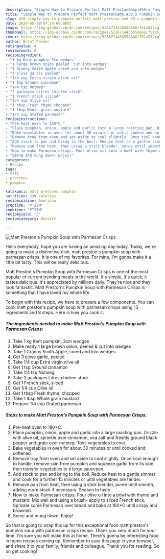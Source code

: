 ```yaml
---
description: "Simple Way to Prepare Perfect Matt Preston&amp;#39;s Pumpkin Soup with Parmesan Crisps"
title: "Simple Way to Prepare Perfect Matt Preston&amp;#39;s Pumpkin Soup with Parmesan Crisps"
slug: 428-simple-way-to-prepare-perfect-matt-preston-and-39-s-pumpkin-soup-with-parmesan-crisps
date: 2020-05-28T07:19:00.089Z
image: https://img-global.cpcdn.com/recipes/5236714436558848/751x532cq70/matt-prestons-pumpkin-soup-with-parmesan-crisps-recipe-main-photo.jpg
thumbnail: https://img-global.cpcdn.com/recipes/5236714436558848/751x532cq70/matt-prestons-pumpkin-soup-with-parmesan-crisps-recipe-main-photo.jpg
cover: https://img-global.cpcdn.com/recipes/5236714436558848/751x532cq70/matt-prestons-pumpkin-soup-with-parmesan-crisps-recipe-main-photo.jpg
author: Brent Palmer
ratingvalue: 4
reviewcount: 8
recipeingredient:
- "1 kg Kent pumpkin 3cm wedges"
- "1 large brown onion peeled  cut into wedges"
- "1 Granny Smith Apple cored and into wedges"
- "3 clove garlic peeled"
- "1/4 cup Extra virgin olive oil"
- "1 tsp Ground cinnamon"
- "1/4 tsp Nutmeg"
- "2 packages Litres chicken stock"
- "1 French stick sliced"
- "1/4 cup Olive oil"
- "1 tbsp Fresh thyme chopped"
- "1 tbsp Whole grain mustard"
- "1/4 cup Grated parmesan"
recipeinstructions:
- "Pre-heat oven to 180*C."
- "Place pumpkin, onion, apple and garlic into a large roasting pan. Drizzle with olive oil, sprinkle over cinnamon, sea salt and freshly ground black pepper and grate over nutmeg. Toss vegetables to coat."
- "Bake vegetables in oven for about 30 minutes or until cooked and softened."
- "Remove tray from oven and set aside to cool slightly. Once cool enough to handle, remove skin from pumpkin and squeeze garlic from its skin, then transfer vegetables to a large saucepan."
- "Add stock to pan and bring to the boil. Reduce heat to a gentle simmer and cook for a further 15 minutes or until vegetables are tender."
- "Remove pan from heat, then using a stick blender, puree until smooth, adding more stock if necessary. Season to taste."
- "Now to make Parmesan crisps. Pour olive oil into a bowl with thyme and mustard. Mix well and using a brush- apply to sliced French stick. Sprinkle some Parmesan over bread and bake at 180*C until crispy and browned."
- "Serve and mung down! Enjoy!"
categories:
- Recipe
tags:
- matt
- prestons
- pumpkin

katakunci: matt prestons pumpkin 
nutrition: 239 calories
recipecuisine: American
preptime: "PT23M"
cooktime: "PT37M"
recipeyield: "3"
recipecategory: Dessert

---
```



![Matt Preston&#39;s Pumpkin Soup with Parmesan Crisps](https://img-global.cpcdn.com/recipes/5236714436558848/751x532cq70/matt-prestons-pumpkin-soup-with-parmesan-crisps-recipe-main-photo.jpg)

Hello everybody, hope you are having an amazing day today. Today, we're going to make a distinctive dish, matt preston&#39;s pumpkin soup with parmesan crisps. It is one of my favorites. For mine, I'm gonna make it a little bit tasty. This will be really delicious.



Matt Preston&#39;s Pumpkin Soup with Parmesan Crisps is one of the most popular of current trending meals in the world. It's simple, it's quick, it tastes delicious. It's appreciated by millions daily. They're nice and they look fantastic. Matt Preston&#39;s Pumpkin Soup with Parmesan Crisps is something that I have loved my whole life.


To begin with this recipe, we have to prepare a few components. You can cook matt preston&#39;s pumpkin soup with parmesan crisps using 13 ingredients and 8 steps. Here is how you cook it.

##### The ingredients needed to make Matt Preston&#39;s Pumpkin Soup with Parmesan Crisps:

1. Take 1 kg Kent pumpkin, 3cm wedges
1. Make ready 1 large brown onion, peeled &amp; cut into wedges
1. Take 1 Granny Smith Apple, cored and into wedges
1. Get 3 clove garlic, peeled
1. Take 1/4 cup Extra virgin olive oil
1. Get 1 tsp Ground cinnamon
1. Take 1/4 tsp Nutmeg
1. Take 2 packages Litres chicken stock
1. Get 1 French stick, sliced
1. Get 1/4 cup Olive oil
1. Get 1 tbsp Fresh thyme, chopped
1. Take 1 tbsp Whole grain mustard
1. Prepare 1/4 cup Grated parmesan




##### Steps to make Matt Preston&#39;s Pumpkin Soup with Parmesan Crisps:

1. Pre-heat oven to 180*C.
1. Place pumpkin, onion, apple and garlic into a large roasting pan. Drizzle with olive oil, sprinkle over cinnamon, sea salt and freshly ground black pepper and grate over nutmeg. Toss vegetables to coat.
1. Bake vegetables in oven for about 30 minutes or until cooked and softened.
1. Remove tray from oven and set aside to cool slightly. Once cool enough to handle, remove skin from pumpkin and squeeze garlic from its skin, then transfer vegetables to a large saucepan.
1. Add stock to pan and bring to the boil. Reduce heat to a gentle simmer and cook for a further 15 minutes or until vegetables are tender.
1. Remove pan from heat, then using a stick blender, puree until smooth, adding more stock if necessary. Season to taste.
1. Now to make Parmesan crisps. Pour olive oil into a bowl with thyme and mustard. Mix well and using a brush- apply to sliced French stick. Sprinkle some Parmesan over bread and bake at 180*C until crispy and browned.
1. Serve and mung down! Enjoy!




So that is going to wrap this up for this exceptional food matt preston&#39;s pumpkin soup with parmesan crisps recipe. Thank you very much for your time. I'm sure you will make this at home. There's gonna be interesting food in home recipes coming up. Remember to save this page in your browser, and share it to your family, friends and colleague. Thank you for reading. Go on get cooking!

